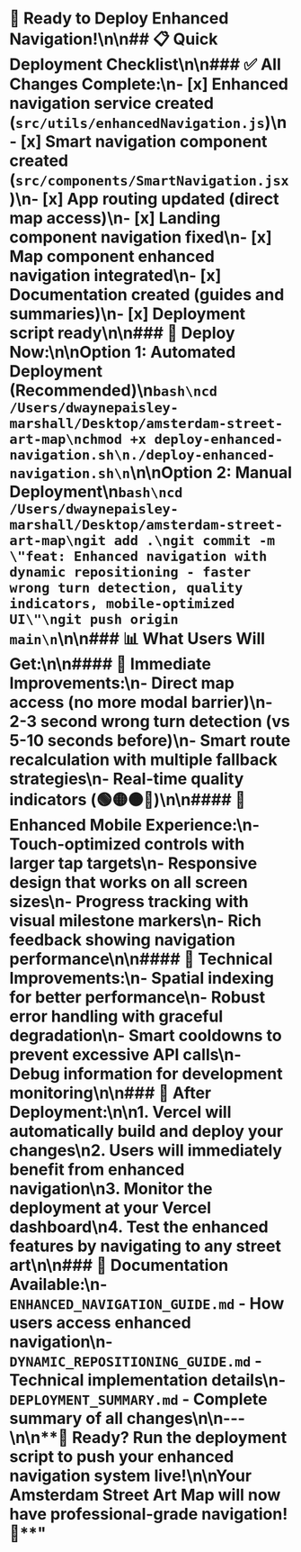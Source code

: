 # 🎯 Ready to Deploy Enhanced Navigation!\n\n## 📋 **Quick Deployment Checklist**\n\n### **✅ All Changes Complete:**\n- [x] Enhanced navigation service created (`src/utils/enhancedNavigation.js`)\n- [x] Smart navigation component created (`src/components/SmartNavigation.jsx`)\n- [x] App routing updated (direct map access)\n- [x] Landing component navigation fixed\n- [x] Map component enhanced navigation integrated\n- [x] Documentation created (guides and summaries)\n- [x] Deployment script ready\n\n### **🚀 Deploy Now:**\n\n**Option 1: Automated Deployment (Recommended)**\n```bash\ncd /Users/dwaynepaisley-marshall/Desktop/amsterdam-street-art-map\nchmod +x deploy-enhanced-navigation.sh\n./deploy-enhanced-navigation.sh\n```\n\n**Option 2: Manual Deployment**\n```bash\ncd /Users/dwaynepaisley-marshall/Desktop/amsterdam-street-art-map\ngit add .\ngit commit -m \"feat: Enhanced navigation with dynamic repositioning - faster wrong turn detection, quality indicators, mobile-optimized UI\"\ngit push origin main\n```\n\n### **📊 What Users Will Get:**\n\n#### **🎯 Immediate Improvements:**\n- **Direct map access** (no more modal barrier)\n- **2-3 second wrong turn detection** (vs 5-10 seconds before)\n- **Smart route recalculation** with multiple fallback strategies\n- **Real-time quality indicators** (🟢🟡🟠🔴)\n\n#### **📱 Enhanced Mobile Experience:**\n- **Touch-optimized controls** with larger tap targets\n- **Responsive design** that works on all screen sizes\n- **Progress tracking** with visual milestone markers\n- **Rich feedback** showing navigation performance\n\n#### **🔧 Technical Improvements:**\n- **Spatial indexing** for better performance\n- **Robust error handling** with graceful degradation\n- **Smart cooldowns** to prevent excessive API calls\n- **Debug information** for development monitoring\n\n### **🎉 After Deployment:**\n\n1. **Vercel will automatically build and deploy** your changes\n2. **Users will immediately benefit** from enhanced navigation\n3. **Monitor the deployment** at your Vercel dashboard\n4. **Test the enhanced features** by navigating to any street art\n\n### **📖 Documentation Available:**\n- `ENHANCED_NAVIGATION_GUIDE.md` - How users access enhanced navigation\n- `DYNAMIC_REPOSITIONING_GUIDE.md` - Technical implementation details\n- `DEPLOYMENT_SUMMARY.md` - Complete summary of all changes\n\n---\n\n**🚀 Ready? Run the deployment script to push your enhanced navigation system live!**\n\n**Your Amsterdam Street Art Map will now have professional-grade navigation! 🎨**"